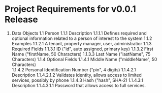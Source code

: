 # Project Requirements for v0.0.1 Release

1. Data Objects
	1.1 Person
		1.1.1 Description
			1.1.1.1 Defines required and optional information related to a person of interest to the system
		1.1.2 Examples
			1.1.2.1 A tenant, property manager, user, administratior
		1.1.3 Required Fields
			1.1.3.1 ID ("id", auto assigned, primary key)
			1.1.3.2	First Name ("firstName, 50 Characters)
			1.1.3.3 Last Name ("lastName", 75 Characters)
		1.1.4 Optional Fields
			1.1.4.1 Middle Name ("middleName", 50 Characters)  
			1.1.4.2 Personal Identification Number ("pin", 4 digits)
				1.1.4.2.1 Description
					1.1.4.2.1.2 Validates identity, allows access to limited services, possibly by phone
			1.1.4.3 Hash ("hash", SHA-2)
				1.1.4.3.1 Description
					1.1.4.3.1.1 Password that allows access to full services.

